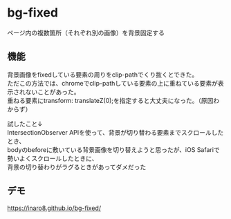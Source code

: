 # bg-fixed
ページ内の複数箇所（それぞれ別の画像）を背景固定する

## 機能
背景画像をfixedしている要素の周りをclip-pathでくり抜くとできた。  
ただこの方法では、chromeでclip-pathしている要素の上に重ねている要素が表示されないことがあった。  
重ねる要素にtransform: translateZ(0);を指定すると大丈夫になった。（原因わからず）

試したこと↓  
IntersectionObserver APIを使って、背景が切り替わる要素までスクロールしたとき、  
bodyのbeforeに敷いている背景画像を切り替えようと思ったが、iOS Safariで勢いよくスクロールしたときに、  
背景の切り替わりがラグるときがあってダメだった

## デモ
https://inaro8.github.io/bg-fixed/
